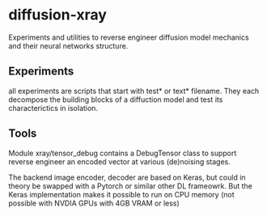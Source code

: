 # diffusion-xray
Experiments and utilities to reverse engineer diffusion model mechanics and their neural networks structure. 

## Experiments
all experiments are scripts that start with test* or text* filename. They each decompose the building blocks of a diffuction model and test its characterictics in isolation.

## Tools
Module xray/tensor_debug contains a DebugTensor class to support reverse engineer an encoded vector at various (de)noising stages.

The backend image encoder, decoder are based on Keras, but could in theory be swapped with a Pytorch or similar other DL frameowrk. But the Keras implementation makes it possible to run on CPU memory (not possible with NVDIA GPUs with 4GB VRAM or less)

